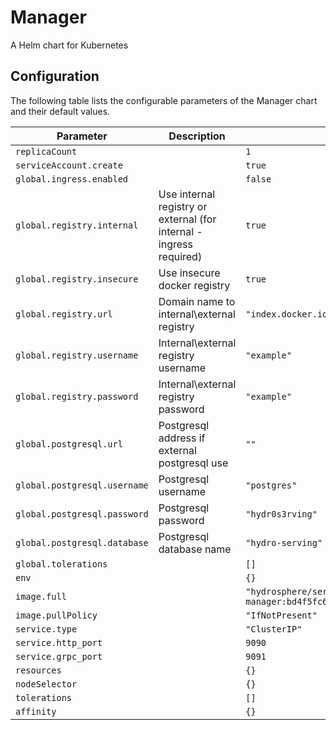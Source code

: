 
Manager
===========

A Helm chart for Kubernetes


## Configuration

The following table lists the configurable parameters of the Manager chart and their default values.

| Parameter                | Description             | Default        |
| ------------------------ | ----------------------- | -------------- |
| `replicaCount` |  | `1` |
| `serviceAccount.create` |  | `true` |
| `global.ingress.enabled` |  | `false` |
| `global.registry.internal` | Use internal registry or external (for internal - ingress required) | `true` |
| `global.registry.insecure` | Use insecure docker registry | `true` |
| `global.registry.url` | Domain name to internal\external registry | `"index.docker.io"` |
| `global.registry.username` | Internal\external registry username | `"example"` |
| `global.registry.password` | Internal\external registry password | `"example"` |
| `global.postgresql.url` | Postgresql address if external postgresql use | `""` |
| `global.postgresql.username` | Postgresql username | `"postgres"` |
| `global.postgresql.password` | Postgresql password | `"hydr0s3rving"` |
| `global.postgresql.database` | Postgresql database name | `"hydro-serving"` |
| `global.tolerations` |  | `[]` |
| `env` |  | `{}` |
| `image.full` |  | `"hydrosphere/serving-manager:bd4f5fc6febcaf707de8bfb186008b236455540e"` |
| `image.pullPolicy` |  | `"IfNotPresent"` |
| `service.type` |  | `"ClusterIP"` |
| `service.http_port` |  | `9090` |
| `service.grpc_port` |  | `9091` |
| `resources` |  | `{}` |
| `nodeSelector` |  | `{}` |
| `tolerations` |  | `[]` |
| `affinity` |  | `{}` |





